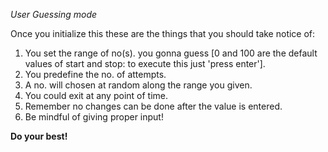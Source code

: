 

*User Guessing mode*

Once you initialize this these are the things that you should take notice of:
1. You set the range of no(s). you gonna guess [0 and 100 are the default values of start and stop: to execute this just 'press enter'].
2. You predefine the no. of attempts.
3. A no. will chosen at random along the range you given.
4. You could exit at any point of time.
5. Remember no changes can be done after the value is entered.
6. Be mindful of giving proper input!

**Do your best!**

